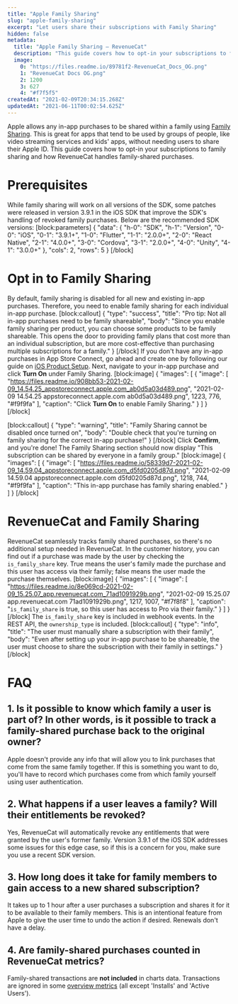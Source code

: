 ```yaml
---
title: "Apple Family Sharing"
slug: "apple-family-sharing"
excerpt: "Let users share their subscriptions with Family Sharing"
hidden: false
metadata: 
  title: "Apple Family Sharing – RevenueCat"
  description: "This guide covers how to opt-in your subscriptions to family sharing and how RevenueCat handles family-shared purchases."
  image: 
    0: "https://files.readme.io/89781f2-RevenueCat_Docs_OG.png"
    1: "RevenueCat Docs OG.png"
    2: 1200
    3: 627
    4: "#f7f5f5"
createdAt: "2021-02-09T20:34:15.268Z"
updatedAt: "2021-06-11T00:02:54.625Z"
---
```

Apple allows any in-app purchases to be shared within a family using [Family Sharing](https://developer.apple.com/documentation/storekit/in-app_purchase/supporting_family_sharing_in_your_app). This is great for apps that tend to be used by groups of people, like video streaming services and kids' apps, without needing users to share their Apple ID. This guide covers how to opt-in your subscriptions to family sharing and how RevenueCat handles family-shared purchases.

# Prerequisites

While family sharing will work on all versions of the SDK, some patches were released in version 3.9.1 in the iOS SDK that improve the SDK's handling of revoked family purchases. Below are the recommended SDK versions:
[block:parameters]
{
  "data": {
    "h-0": "SDK",
    "h-1": "Version",
    "0-0": "iOS",
    "0-1": "3.9.1+",
    "1-0": "Flutter",
    "1-1": "2.0.0+",
    "2-0": "React Native",
    "2-1": "4.0.0+",
    "3-0": "Cordova",
    "3-1": "2.0.0+",
    "4-0": "Unity",
    "4-1": "3.0.0+"
  },
  "cols": 2,
  "rows": 5
}
[/block]
# Opt in to Family Sharing


By default, family sharing is disabled for all new and existing in-app purchases. Therefore, you need to enable family sharing for each individual in-app purchase.
[block:callout]
{
  "type": "success",
  "title": "Pro tip: Not all in-app purchases need to be family shareable",
  "body": "Since you enable family sharing per product, you can choose some products to be family shareable. This opens the door to providing family plans that cost more than an individual subscription, but are more cost-effective than purchasing multiple subscriptions for a family."
}
[/block]
If you don't have any in-app purchases in App Store Connect, go ahead and create one by following our guide on [iOS Product Setup](doc:ios-products). Next, navigate to your in-app purchase and click **Turn On** under Family Sharing.
[block:image]
{
  "images": [
    {
      "image": [
        "https://files.readme.io/908bb53-2021-02-09_14.54.25_appstoreconnect.apple.com_ab0d5a03d489.png",
        "2021-02-09 14.54.25 appstoreconnect.apple.com ab0d5a03d489.png",
        1223,
        776,
        "#f9f9fa"
      ],
      "caption": "Click **Turn On** to enable Family Sharing."
    }
  ]
}
[/block]

[block:callout]
{
  "type": "warning",
  "title": "Family Sharing cannot be disabled once turned on",
  "body": "Double check that you're turning on family sharing for the correct in-app purchase!"
}
[/block]
Click **Confirm**, and you're done! The Family Sharing section should now display "This subscription can be shared by everyone in a family group."
[block:image]
{
  "images": [
    {
      "image": [
        "https://files.readme.io/58339d7-2021-02-09_14.59.04_appstoreconnect.apple.com_d5fd0205d87d.png",
        "2021-02-09 14.59.04 appstoreconnect.apple.com d5fd0205d87d.png",
        1218,
        744,
        "#f9f9fa"
      ],
      "caption": "This in-app purchase has family sharing enabled."
    }
  ]
}
[/block]
# RevenueCat and Family Sharing

RevenueCat seamlessly tracks family shared purchases, so there's no additional setup needed in RevenueCat. In the customer history, you can find out if a purchase was made by the user by checking the `is_family_share` key. True means the user's family made the purchase and this user has access via their family; false means the user made the purchase themselves.
[block:image]
{
  "images": [
    {
      "image": [
        "https://files.readme.io/8e069cd-2021-02-09_15.25.07_app.revenuecat.com_71ad1091929b.png",
        "2021-02-09 15.25.07 app.revenuecat.com 71ad1091929b.png",
        1217,
        1007,
        "#f7f8f8"
      ],
      "caption": "`is_family_share` is true, so this user has access to Pro via their family."
    }
  ]
}
[/block]
The `is_family_share` key is included in webhook events. In the REST API, the `ownership_type` is included.
[block:callout]
{
  "type": "info",
  "title": "The user must manually share a subscription with their family",
  "body": "Even after setting up your in-app purchase to be shareable, the user must choose to share the subscription with their family in settings."
}
[/block]
# FAQ

## 1. Is it possible to know which family a user is part of? In other words, is it possible to track a family-shared purchase back to the original owner?

Apple doesn't provide any info that will allow you to link purchases that come from the same family together. If this is something you want to do, you'll have to record which purchases come from which family yourself using user authentication.

## 2. What happens if a user leaves a family? Will their entitlements be revoked?

Yes, RevenueCat will automatically revoke any entitlements that were granted by the user's former family. Version 3.9.1 of the iOS SDK addresses some issues for this edge case, so if this is a concern for you, make sure you use a recent SDK version.

## 3. How long does it take for family members to gain access to a new shared subscription?

It takes up to 1 hour after a user purchases a subscription and shares it for it to be available to their family members. This is an intentional feature from Apple to give the user time to undo the action if desired. Renewals don't have a delay.

## 4. Are family-shared purchases counted in RevenueCat metrics?
Family-shared transactions are **not included** in charts data. Transactions are ignored in some [overview metrics](doc:overview#metrics) (all except 'Installs' and 'Active Users').